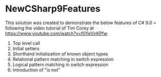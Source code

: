 # NewCSharp9Features
This solution was created to demonstrate the below features of C# 9.0 = following the video tutorial of Tim Corey at https://www.youtube.com/watch?v=f0YeVirKPfw 

1. Top level call
2. Initial setters
3. Shorthand initialization of known object types
4. Relational pattern matching in switch expression
5. Logical pattern matching in switch expression
6. Introduction of "is not"
